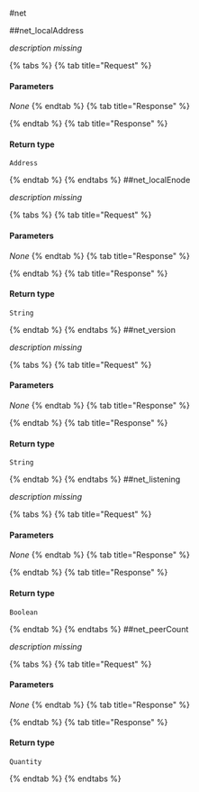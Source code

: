 #net

##net\_localAddress

_description missing_ 

{% tabs %}
{% tab title="Request" %}
#### **Parameters**

_None_
{% endtab %}
{% tab title="Response" %}

{% endtab %}
{% tab title="Response" %}

#### Return type
`Address`

{% endtab %}
{% endtabs %}
##net\_localEnode

_description missing_ 

{% tabs %}
{% tab title="Request" %}
#### **Parameters**

_None_
{% endtab %}
{% tab title="Response" %}

{% endtab %}
{% tab title="Response" %}

#### Return type
`String`

{% endtab %}
{% endtabs %}
##net\_version

_description missing_ 

{% tabs %}
{% tab title="Request" %}
#### **Parameters**

_None_
{% endtab %}
{% tab title="Response" %}

{% endtab %}
{% tab title="Response" %}

#### Return type
`String`

{% endtab %}
{% endtabs %}
##net\_listening

_description missing_ 

{% tabs %}
{% tab title="Request" %}
#### **Parameters**

_None_
{% endtab %}
{% tab title="Response" %}

{% endtab %}
{% tab title="Response" %}

#### Return type
`Boolean`

{% endtab %}
{% endtabs %}
##net\_peerCount

_description missing_ 

{% tabs %}
{% tab title="Request" %}
#### **Parameters**

_None_
{% endtab %}
{% tab title="Response" %}

{% endtab %}
{% tab title="Response" %}

#### Return type
`Quantity`

{% endtab %}
{% endtabs %}
